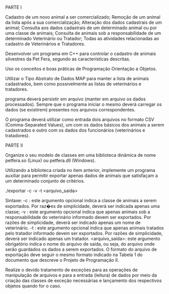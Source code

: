 PARTE I

Cadastro de um novo animal a ser comercializado;
Remoção de um animal da lista após a sua comercialização;
Alteração dos dados cadastrais de um animal;
Consulta aos dados cadastrais de um determinado animal ou por uma classe de animais;
Consulta de animais sob a responsabilidade de um determinado Veterinário ou Tratador;
Todas as atividades relacionadas ao cadastro de Veterinários e Tratadores.


Desenvolver um programa em C++ para controlar o cadastro de animais silvestres da Pet Fera, segundo as características descritas.


Uso os conceitos e boas práticas de Programação Orientação a Objetos.

Utilizar o Tipo Abstrato de Dados MAP para manter a lista de animais cadastrados, bem como possivelmente as listas de veterinários e tratadores.

programa deverá persistir em arquivo (manter em arquivo os dados processados). Sempre que o programa iniciar o mesmo deverá carregar os dados (se existirem) presentes nos arquivos correspondentes.

O programa deverá utilizar como entrada dois arquivos no formato CSV (Comma-Separated Values), um com os dados básicos dos animais a serem cadastrados e outro com os dados dos funcionários (veterinários e tratadores).


PARTE II

Organize o seu modelo de classes em uma biblioteca dinâmica de nome petfera.so (Linux) ou petfera.dll (Windows).

Utilizando a biblioteca criada no item anterior, implemente um programa auxiliar para permitir exportar apenas dados de animais que satisfaçam a um determinado conjunto de critérios.

./exportar -c <classe> -v <veterinario> -t <tratador> <arquivo_saida>

Sintaxe:
-c <classe>: este argumento opcional indica a classe de animais a serem exportados. Por raz�es de simplicidade, deverá ser indicada apenas uma classe;
-v <veterinario>: este argumento opcional indica que apenas animais sob a responsabilidade do veterinário informado devem ser exportados. Por razões de simplicidade, deverá ser indicado apenas um nome de veterinário.
-t <tratador>: este argumento opcional indica que apenas animais tratados pelo tratador informado devem ser exportados. Por razões de simplicidade, deverá ser indicado apenas um tratador.
<arquivo_saida>: este argumento obrigatório indica o nome do arquivo de saída, ou seja, do arquivo onde serão guardados os dados a serem exportados. O formato do arquivo de exportação deve seguir o mesmo formato indicado na Tabela 1 do documento que descreve o Projeto de Programação II.

Realize o devido tratamento de exceções para as operações de manipulação de arquivos e para a entrada (leitura) de dados por meio da criação das classes de exceção necessárias e lançamento dos respectivos objetos quando for o caso.